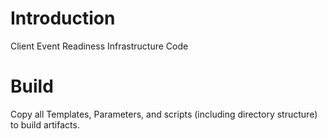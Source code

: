 # Introduction 
Client Event Readiness Infrastructure Code

# Build
Copy all Templates, Parameters, and scripts (including directory structure) to build artifacts.
